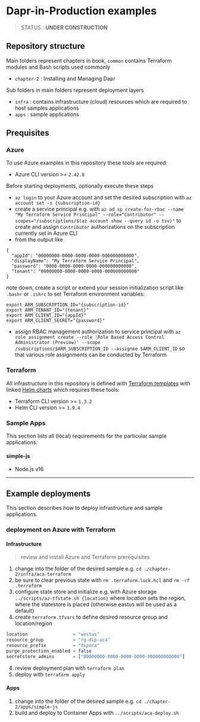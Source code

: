 # Dapr-in-Production examples

> STATUS : **UNDER CONSTRUCTION**

## Repository structure

Main folders represent chapters in book, `common` contains Terraform modules and Bash scripts used commonly

- `chapter-2` : Installing and Managing Dapr 

Sub folders in main folders represent deployment layers 

- `infra` : contains infrastructure (cloud) resources which are required to host samples applications
- `apps` : sample applications

## Prequisites

### Azure

To use Azure examples in this repository these tools are required:

- Azure CLI version >= `2.42.0`

Before starting deployments, optionally execute these steps 

- `az login` to your Azure account and set the desired subscription with `az account set -s {subscription-id}`
- create a service principal e.g. with `az ad sp create-for-rbac --name "My Terraform Service Principal" --role="Contributor" --scopes="/subscriptions/$(az account show --query id -o tsv)"` to create and assign `Contributor` authorizations on the subscription currently set in Azure CLI
- from the output like

```
{
  "appId": "00000000-0000-0000-0000-000000000000",
  "displayName": "My Terraform Service Principal",
  "password": "0000-0000-0000-0000-000000000000",
  "tenant": "00000000-0000-0000-0000-000000000000"
}
```

note down, create a script or extend your session initialization script like `.bashr` or `.zshrc` to set Terraform environment variables: 

```shell
export ARM_SUBSCRIPTION_ID="{subscription-id}"
export ARM_TENANT_ID="{tenant}"
export ARM_CLIENT_ID="{appId}"
export ARM_CLIENT_SECRET="{password}"
```

- assign RBAC management authorization to service principal with `az role assignment create --role 'Role Based Access Control Administrator (Preview)' --scope /subscriptions/$ARM_SUBSCRIPTION_ID --assignee $ARM_CLIENT_ID` so that various role assignments can be conducted by Terraform

### Terraform

All infrastructure in this repository is defined with [Terraform templates](https://www.terraform.io/) with linked [Helm charts](https://helm.sh/) which requires these tools:

- Terraform CLI version >= `1.3.2`
- Helm CLI version >= `3.9.4`

### Sample Apps

This section lists all (local) requirements for the particular sample applications:

#### simple-js

- Node.js v16

----

## Example deployments

This section describes how to deploy infrastructure and sample applications.

### deployment on Azure with Terraform

#### Infrastructure

> review and install Azure and Terraform prerequisites

1. change into the folder of the desired sample e.g. `cd ./chapter-2/infra/aca-terraform`
1. be sure to clear previous state with `rm .terraform.lock.hcl` and `rm -rf .terraform` 
1. configure state store and initialize e.g. with Azure storage `../scripts/az-tfstate.sh {location}` where _location_ sets the region, where the statestore is placed (otherwise eastus will be used as a default)
1. create `terraform.tfvars` to define desired resource group and location/region

```terraform
location                 = "westus"
resource_group           = "rg-dip-aca"
resource_prefix          = "dipaca"
purge_protection_enabled = false
secretstore_admins       = ["00000000-0000-0000-0000-000000000000"]
```

4. review deployment plan with `terraform plan`
1. deploy with `terraform apply`

#### Apps

1. change into the folder of the desired sample e.g. `cd ./chapter-2/apps/simple-js`
1. build and deploy to Container Apps with `../scripts/aca-deploy.sh`
